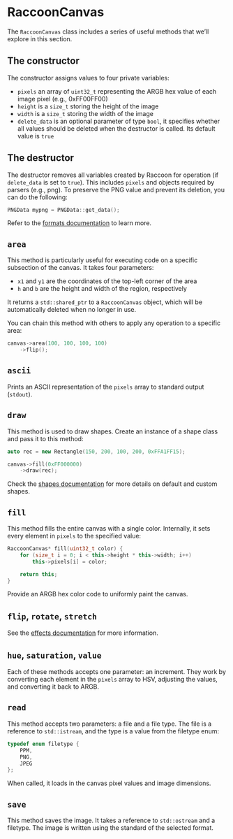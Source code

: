 # RaccoonCanvas

The `RaccoonCanvas` class includes a series of useful methods that we’ll explore in this section.

## The constructor
The constructor assigns values to four private variables:
- `pixels` an array of `uint32_t` representing the ARGB hex value of each image pixel (e.g., 0xFF00FF00)
- `height` is a `size_t` storing the height of the image
- `width` is a `size_t` storing the width of the image
- `delete_data` is an optional parameter of type `bool`, it specifies whether all values should be deleted when the destructor is called. Its default value is `true`

## The destructor
The destructor removes all variables created by Raccoon for operation (if `delete_data` is set to `true`). This includes `pixels` and objects required by parsers (e.g., png). To preserve the PNG value and prevent its deletion, you can do the following:
```cpp
PNGData mypng = PNGData::get_data();
```

Refer to the <a href="formats/">formats documentation</a> to learn more.

## `area`
This method is particularly useful for executing code on a specific subsection of the canvas. It takes four parameters:
- `x1` and `y1` are the coordinates of the top-left corner of the area
- `h` and `b` are the height and width of the region, respectively

It returns a `std::shared_ptr` to a `RaccoonCanvas` object, which will be automatically deleted when no longer in use.

You can chain this method with others to apply any operation to a specific area:
```cpp
canvas->area(100, 100, 100, 100)
    ->flip();
```

## `ascii`
Prints an ASCII representation of the `pixels` array to standard output (`stdout`).

## `draw`
This method is used to draw shapes. Create an instance of a shape class and pass it to this method:
```cpp
auto rec = new Rectangle(150, 200, 100, 200, 0xFFA1FF15);

canvas->fill(0xFF000000)
    ->draw(rec);
```

Check the <a href="shapes/">shapes documentation</a> for more details on default and custom shapes.

## `fill`
This method fills the entire canvas with a single color. Internally, it sets every element in `pixels` to the specified value:
```cpp
RaccoonCanvas* fill(uint32_t color) {
    for (size_t i = 0; i < this->height * this->width; i++)
        this->pixels[i] = color;

    return this;
}
```
Provide an ARGB hex color code to uniformly paint the canvas.

## `flip`, `rotate`, `stretch`
See the <a href="effects/">effects documentation</a> for more information.

## `hue`, `saturation`, `value`
Each of these methods accepts one parameter: an increment. They work by converting each element in the `pixels` array to HSV, adjusting the values, and converting it back to ARGB.

## `read`
This method accepts two parameters: a file and a file type. The file is a reference to `std::istream`, and the type is a value from the filetype enum:
```cpp
typedef enum filetype {
    PPM,
    PNG,
    JPEG
};
```

When called, it loads in the canvas pixel values and image dimensions.

## `save`
This method saves the image. It takes a reference to `std::ostream` and a filetype. The image is written using the standard of the selected format.
